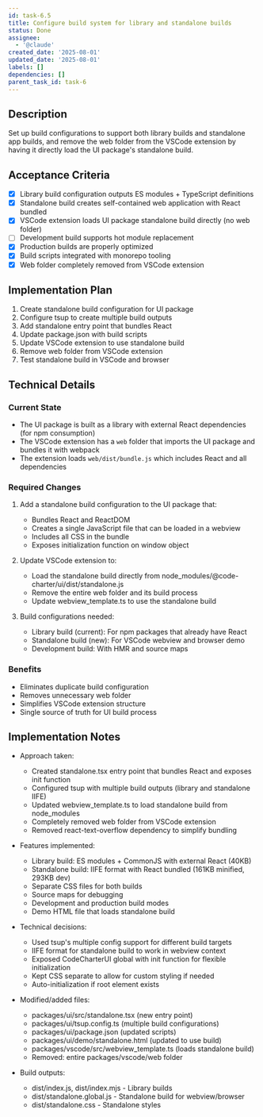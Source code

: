 ```yaml
---
id: task-6.5
title: Configure build system for library and standalone builds
status: Done
assignee:
  - '@claude'
created_date: '2025-08-01'
updated_date: '2025-08-01'
labels: []
dependencies: []
parent_task_id: task-6
---
```


## Description

Set up build configurations to support both library builds and standalone app builds, and remove the web folder from the VSCode extension by having it directly load the UI package's standalone build.

## Acceptance Criteria

- [x] Library build configuration outputs ES modules + TypeScript definitions
- [x] Standalone build creates self-contained web application with React bundled
- [x] VSCode extension loads UI package standalone build directly (no web folder)
- [ ] Development build supports hot module replacement
- [x] Production builds are properly optimized
- [x] Build scripts integrated with monorepo tooling
- [x] Web folder completely removed from VSCode extension

## Implementation Plan

1. Create standalone build configuration for UI package
2. Configure tsup to create multiple build outputs
3. Add standalone entry point that bundles React
4. Update package.json with build scripts
5. Update VSCode extension to use standalone build
6. Remove web folder from VSCode extension
7. Test standalone build in VSCode and browser

## Technical Details

### Current State

- The UI package is built as a library with external React dependencies (for npm consumption)
- The VSCode extension has a `web` folder that imports the UI package and bundles it with webpack
- The extension loads `web/dist/bundle.js` which includes React and all dependencies

### Required Changes

1. Add a standalone build configuration to the UI package that:
   - Bundles React and ReactDOM
   - Creates a single JavaScript file that can be loaded in a webview
   - Includes all CSS in the bundle
   - Exposes initialization function on window object

2. Update VSCode extension to:
   - Load the standalone build directly from node_modules/@code-charter/ui/dist/standalone.js
   - Remove the entire web folder and its build process
   - Update webview_template.ts to use the standalone build

3. Build configurations needed:
   - Library build (current): For npm packages that already have React
   - Standalone build (new): For VSCode webview and browser demo
   - Development build: With HMR and source maps

### Benefits

- Eliminates duplicate build configuration
- Removes unnecessary web folder
- Simplifies VSCode extension structure
- Single source of truth for UI build process

## Implementation Notes

- Approach taken:
  - Created standalone.tsx entry point that bundles React and exposes init function
  - Configured tsup with multiple build outputs (library and standalone IIFE)
  - Updated webview_template.ts to load standalone build from node_modules
  - Completely removed web folder from VSCode extension
  - Removed react-text-overflow dependency to simplify bundling

- Features implemented:
  - Library build: ES modules + CommonJS with external React (40KB)
  - Standalone build: IIFE format with React bundled (161KB minified, 293KB dev)
  - Separate CSS files for both builds
  - Source maps for debugging
  - Development and production build modes
  - Demo HTML file that loads standalone build

- Technical decisions:
  - Used tsup's multiple config support for different build targets
  - IIFE format for standalone build to work in webview context
  - Exposed CodeCharterUI global with init function for flexible initialization
  - Kept CSS separate to allow for custom styling if needed
  - Auto-initialization if root element exists

- Modified/added files:
  - packages/ui/src/standalone.tsx (new entry point)
  - packages/ui/tsup.config.ts (multiple build configurations)
  - packages/ui/package.json (updated scripts)
  - packages/ui/demo/standalone.html (updated to use build)
  - packages/vscode/src/webview_template.ts (loads standalone build)
  - Removed: entire packages/vscode/web folder

- Build outputs:
  - dist/index.js, dist/index.mjs - Library builds
  - dist/standalone.global.js - Standalone build for webview/browser
  - dist/standalone.css - Standalone styles
